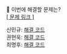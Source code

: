 👻 이번에 해결할 문제는? <br>
[[ 문제 링크 ]](https://school.programmers.co.kr/learn/courses/30/lessons/136798)

신민규: [해결 코드]() <br>
권현욱: [해결 코드]() <br>
최명후: [해결 코드]()
